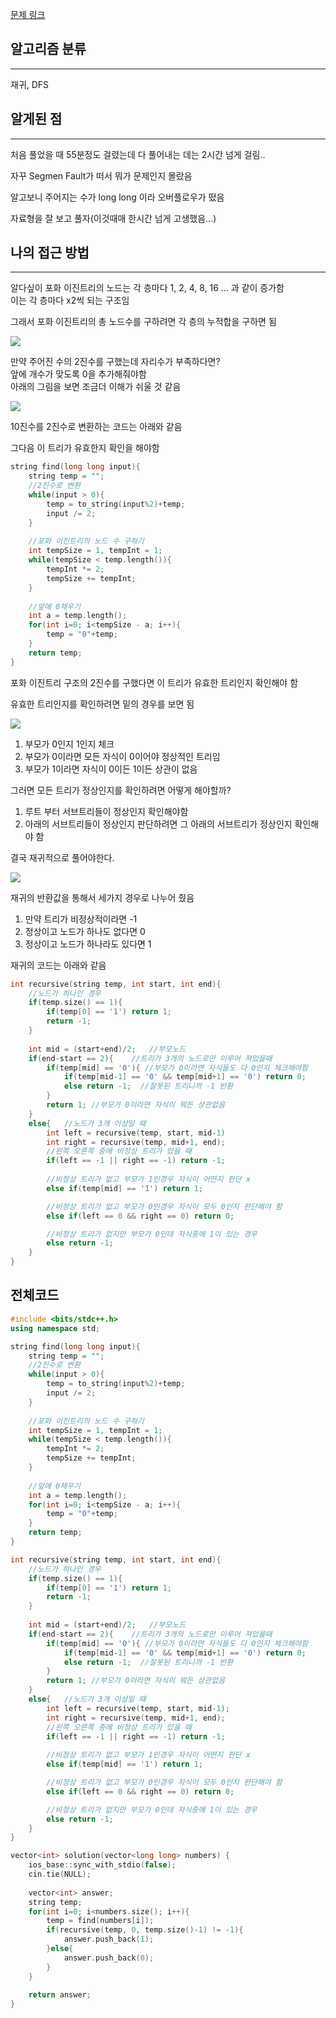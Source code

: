 [문제 링크](https://school.programmers.co.kr/learn/courses/30/lessons/150367)

## 알고리즘 분류
---
재귀, DFS

## 알게된 점
---
처음 풀었을 때 55분정도 걸렸는데 다 풀어내는 데는 2시간 넘게 걸림..

자꾸 Segmen Fault가 떠서 뭐가 문제인지 몰랐음

알고보니 주어지는 수가 long long 이라 오버플로우가 떴음

자료형을 잘 보고 풀자(이것때매 한시간 넘게 고생했음...)

## 나의 접근 방법
---
알다싶이 포화 이진트리의 노드는 각 층마다 1, 2, 4, 8, 16 ... 과 같이 증가함    
이는 각 층마다 x2씩 되는 구조임

그래서 포화 이진트리의 총 노드수를 구하려면 각 층의 누적합을 구하면 됨

![](images/2024-03-05-Programmers-표현%20가능한%20이진트리.png)


만약 주어진 수의 2진수를 구했는데 자리수가 부족하다면?     
앞에 개수가 맞도록 0을 추가해줘야함     
아래의 그림을 보면 조금더 이해가 쉬울 것 같음     

![](images/2024-03-05-Programmers-표현%20가능한%20이진트리-1.png)


10진수를 2진수로 변환하는 코드는 아래와 같음

그다음 이 트리가 유효한지 확인을 해야함 

```cpp
string find(long long input){
    string temp = "";
    //2진수로 변환
    while(input > 0){
        temp = to_string(input%2)+temp;
        input /= 2;
    }
    
    //포화 이진트리의 노드 수 구하기
    int tempSize = 1, tempInt = 1;
    while(tempSize < temp.length()){
        tempInt *= 2;
        tempSize += tempInt;
    }
    
    //앞에 0채우기
    int a = temp.length();
    for(int i=0; i<tempSize - a; i++){
        temp = "0"+temp;
    }
    return temp;
}
```

포화 이진트리 구조의 2진수를 구했다면 이 트리가 유효한 트리인지 확인해야 함

유효한 트리인지를 확인하려면 밑의 경우를 보면 됨

![](images/2024-03-05-Programmers-표현%20가능한%20이진트리-2.png)

1. 부모가 0인지 1인지 체크
2. 부모가 0이라면 모든 자식이 0이어야 정상적인 트리임
3. 부모가 1이라면 자식이 0이든 1이든 상관이 없음

그러면 모든 트리가 정상인지를 확인하려면 어떻게 해야할까?

1. 루트 부터 서브트리들이 정상인지 확인해야함
2. 아래의 서브트리들이 정상인지 판단하려면 그 아래의 서브트리가 정상인지 확인해야 함

결국 재귀적으로 풀어야한다.

![](images/2024-03-27-Programmers-표현%20가능한%20이진트리.png)

재귀의 반환값을 통해서 세가지 경우로 나누어 줬음
1. 만약 트리가 비정상적이라면 -1
2. 정상이고 노드가 하나도 없다면 0
3. 정상이고 노드가 하나라도 있다면 1

재귀의 코드는 아래와 같음
```cpp
int recursive(string temp, int start, int end){
	//노드가 하나인 경우
    if(temp.size() == 1){
        if(temp[0] == '1') return 1;
        return -1;
    }
    
    int mid = (start+end)/2;   //부모노드
    if(end-start == 2){    //트리가 3개의 노드로만 이루어 져있을때
        if(temp[mid] == '0'){ //부모가 0이라면 자식들도 다 0인지 체크해야함
            if(temp[mid-1] == '0' && temp[mid+1] == '0') return 0;
            else return -1;  //잘못된 트리니까 -1 반환
        }
        return 1; //부모가 0이라면 자식이 뭐든 상관없음
    }
    else{   //노드가 3개 이상일 때
        int left = recursive(temp, start, mid-1)
        int right = recursive(temp, mid+1, end);
        //왼쪽 오른쪽 중에 비정상 트리가 있을 때
        if(left == -1 || right == -1) return -1;
        
	    //비정상 트리가 없고 부모가 1인경우 자식이 어떤지 판단 x
        else if(temp[mid] == '1') return 1;

		//비정상 트리가 없고 부모가 0인경우 자식이 모두 0인지 판단해야 함
        else if(left == 0 && right == 0) return 0;

		//비정상 트리가 없지만 부모가 0인데 자식중에 1이 있는 경우
        else return -1;
    }
}
```


## 전체코드
```cpp
#include <bits/stdc++.h>
using namespace std;

string find(long long input){
    string temp = "";
    //2진수로 변환
    while(input > 0){
        temp = to_string(input%2)+temp;
        input /= 2;
    }
    
    //포화 이진트리의 노드 수 구하기
    int tempSize = 1, tempInt = 1;
    while(tempSize < temp.length()){
        tempInt *= 2;
        tempSize += tempInt;
    }
    
    //앞에 0채우기
    int a = temp.length();
    for(int i=0; i<tempSize - a; i++){
        temp = "0"+temp;
    }
    return temp;
}

int recursive(string temp, int start, int end){
	//노드가 하나인 경우
    if(temp.size() == 1){
        if(temp[0] == '1') return 1;
        return -1;
    }
    
    int mid = (start+end)/2;   //부모노드
    if(end-start == 2){    //트리가 3개의 노드로만 이루어 져있을때
        if(temp[mid] == '0'){ //부모가 0이라면 자식들도 다 0인지 체크해야함
            if(temp[mid-1] == '0' && temp[mid+1] == '0') return 0;
            else return -1;  //잘못된 트리니까 -1 반환
        }
        return 1; //부모가 0이라면 자식이 뭐든 상관없음
    }
    else{   //노드가 3개 이상일 때
        int left = recursive(temp, start, mid-1);
        int right = recursive(temp, mid+1, end);
        //왼쪽 오른쪽 중에 비정상 트리가 있을 때
        if(left == -1 || right == -1) return -1;
        
	    //비정상 트리가 없고 부모가 1인경우 자식이 어떤지 판단 x
        else if(temp[mid] == '1') return 1;

		//비정상 트리가 없고 부모가 0인경우 자식이 모두 0인지 판단해야 함
        else if(left == 0 && right == 0) return 0;

		//비정상 트리가 없지만 부모가 0인데 자식중에 1이 있는 경우
        else return -1;
    }
}

vector<int> solution(vector<long long> numbers) {
    ios_base::sync_with_stdio(false);
    cin.tie(NULL);
    
    vector<int> answer;
    string temp;
    for(int i=0; i<numbers.size(); i++){
        temp = find(numbers[i]);
        if(recursive(temp, 0, temp.size()-1) != -1){
            answer.push_back(1);
        }else{
            answer.push_back(0);
        }
    }
    
    return answer;
}
```